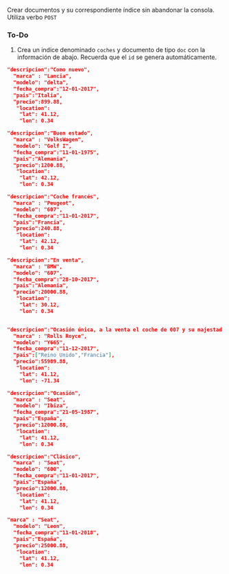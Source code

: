 Crear documentos y su correspondiente índice sin abandonar la consola. Utiliza verbo `POST`

### To-Do
1. Crea un indice denominado `coches` y documento de tipo `doc` con la información de abajo. Recuerda que el `id` se genera automáticamente.

```json
"descripcion":"Como nuevo",
  "marca" : "Lancia",
  "modelo": "delta",
  "fecha_compra":"12-01-2017",
  "pais":"Italia",
  "precio":899.88,
   "location":  
    "lat": 41.12,
    "lon": 0.34
```
```json
"descripcion":"Buen estado",
  "marca" : "VolksWagen",
  "modelo": "Golf I",
  "fecha_compra":"11-01-1975",
  "pais":"Alemania",
  "precio":1200.88,
   "location":  
    "lat": 42.12,
    "lon": 0.34 
```
```json
"descripcion":"Coche francés",
  "marca" : "Peugeot",
  "modelo": "607",
  "fecha_compra":"11-01-2017",
  "pais":"Francia",
  "precio":240.88,
   "location": 
    "lat": 42.12,
    "lon": 0.34
```
```json
"descripcion":"En venta",
  "marca" : "BMW",
  "modelo": "607",
  "fecha_compra":"28-10-2017",
  "pais":"Alemania",
  "precio":20000.88,
   "location":  
    "lat": 30.12,
    "lon": 0.34
```
```json

"descripcion":"Ocasión única, a la venta el coche de 007 y su majestad la reina de Inglaterra",
  "marca" : "Rolls Royce",
  "modelo": "Y665",
  "fecha_compra":"11-12-2017",
  "pais":["Reino Unido","Francia"],
  "precio":55989.88,
   "location": 
    "lat": 41.12,
    "lon": -71.34
```
```json
"descripcion":"Ocasión",
  "marca" : "Seat",
  "modelo": "Ibiza",
  "fecha_compra":"21-05-1987",
  "pais":"España",
  "precio":12000.88,
   "location": 
    "lat": 41.12,
    "lon": 0.34
````
```json
"descripcion":"Clásico",
  "marca" : "Seat",
  "modelo": "600",
  "fecha_compra":"11-01-2017",
  "pais":"España",
  "precio":12000.88,
   "location": 
    "lat": 41.12,
    "lon": 0.34
````
```json
"marca" : "Seat",
  "modelo": "Leon",
  "fecha_compra":"11-01-2018",
  "pais":"España",
  "precio":25000.88,
   "location":  
    "lat": 41.12,
    "lon": 0.34
```
